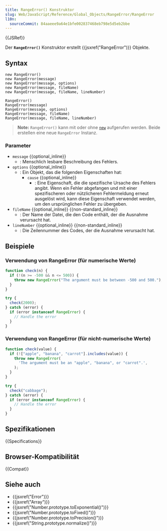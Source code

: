 ```yaml
---
title: RangeError() Konstruktor
slug: Web/JavaScript/Reference/Global_Objects/RangeError/RangeError
l10n:
  sourceCommit: 84aaeee9a64e1bfe002837468eb798e5d5eb2bbe
---
```


{{JSRef}}

Der **`RangeError()`** Konstruktor erstellt {{jsxref("RangeError")}} Objekte.

## Syntax

```js-nolint
new RangeError()
new RangeError(message)
new RangeError(message, options)
new RangeError(message, fileName)
new RangeError(message, fileName, lineNumber)

RangeError()
RangeError(message)
RangeError(message, options)
RangeError(message, fileName)
RangeError(message, fileName, lineNumber)
```

> **Note:** `RangeError()` kann mit oder ohne [`new`](/de/docs/Web/JavaScript/Reference/Operators/new) aufgerufen werden. Beide erstellen eine neue `RangeError` Instanz.

### Parameter

- `message` {{optional_inline}}
  - : Menschlich lesbare Beschreibung des Fehlers.
- `options` {{optional_inline}}
  - : Ein Objekt, das die folgenden Eigenschaften hat:
    - `cause` {{optional_inline}}
      - : Eine Eigenschaft, die die spezifische Ursache des Fehlers angibt. Wenn ein Fehler abgefangen und mit einer spezifischeren oder nützlicheren Fehlermeldung erneut ausgelöst wird, kann diese Eigenschaft verwendet werden, um den ursprünglichen Fehler zu übergeben.
- `fileName` {{optional_inline}} {{non-standard_inline}}
  - : Der Name der Datei, die den Code enthält, der die Ausnahme verursacht hat.
- `lineNumber` {{optional_inline}} {{non-standard_inline}}
  - : Die Zeilennummer des Codes, der die Ausnahme verursacht hat.

## Beispiele

### Verwendung von RangeError (für numerische Werte)

```js
function check(n) {
  if (!(n >= -500 && n <= 500)) {
    throw new RangeError("The argument must be between -500 and 500.");
  }
}

try {
  check(2000);
} catch (error) {
  if (error instanceof RangeError) {
    // Handle the error
  }
}
```

### Verwendung von RangeError (für nicht-numerische Werte)

```js
function check(value) {
  if (!["apple", "banana", "carrot"].includes(value)) {
    throw new RangeError(
      'The argument must be an "apple", "banana", or "carrot".',
    );
  }
}

try {
  check("cabbage");
} catch (error) {
  if (error instanceof RangeError) {
    // Handle the error
  }
}
```

## Spezifikationen

{{Specifications}}

## Browser-Kompatibilität

{{Compat}}

## Siehe auch

- {{jsxref("Error")}}
- {{jsxref("Array")}}
- {{jsxref("Number.prototype.toExponential()")}}
- {{jsxref("Number.prototype.toFixed()")}}
- {{jsxref("Number.prototype.toPrecision()")}}
- {{jsxref("String.prototype.normalize()")}}
